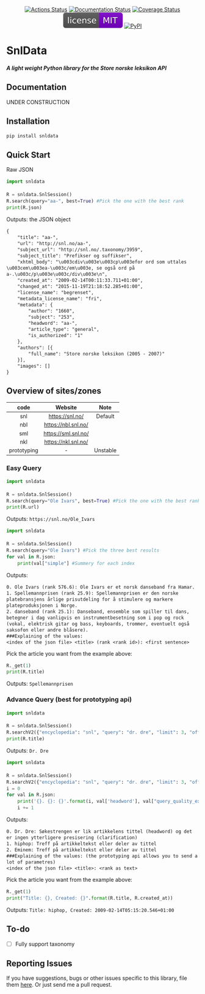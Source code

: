 
<p align="center">
<a href="https://github.com/DiFronzo/snldata/actions"><img alt="Actions Status" src="https://github.com/DiFronzo/SnlData/workflows/Test/badge.svg"></a>
<a href="https://snldata.readthedocs.io/en/latest/?badge=latest"><img alt="Documentation Status" src="https://readthedocs.org/projects/snldata/badge/?version=latest"></a>
<a href="https://coveralls.io/github/psf/snldata?branch=master"><img alt="Coverage Status" src="https://coveralls.io/repos/github/psf/snldata/badge.svg?branch=master"></a>
<a href="https://github.com/DiFronzo/SnlData/blob/master/LICENSE"><img alt="License: MIT" src="https://github.com/DiFronzo/SnlData/blob/master/docs/_static/license.svg"></a>
<a href="https://pypi.org/project/snldata/"><img alt="PyPI" src="https://img.shields.io/pypi/v/snldata"></a>
</p>

# SnlData

##### A light weight Python library for the Store norske leksikon API

## Documentation

UNDER CONSTRUCTION

## Installation

    pip install snldata

## Quick Start
Raw JSON
```python
import snldata

R = snldata.SnlSession()
R.search(query="aa-", best=True) #Pick the one with the best rank
print(R.json)

```
Outputs: the JSON object
```
{
	"title": "aa-",
	"url": "http://snl.no/aa-",
	"subject_url": "http://snl.no/.taxonomy/3959",
	"subject_title": "Prefikser og suffikser",
	"xhtml_body": "\u003cdiv\u003e\u003cp\u003efor ord som uttales \u003cem\u003ea-\u003c/em\u003e, se også ord på a-.\u003c/p\u003e\u003c/div\u003e\n",
	"created_at": "2009-02-14T00:11:33.711+01:00",
	"changed_at": "2015-11-19T21:18:52.285+01:00",
	"license_name": "begrenset",
	"metadata_license_name": "fri",
	"metadata": {
		"author": "1660",
		"subject": "253",
		"headword": "aa-",
		"article_type": "general",
		"is_authorized": "1"
	},
	"authors": [{
		"full_name": "Store norske leksikon (2005 - 2007)"
	}],
	"images": []
}
```
## Overview of sites/zones
|     code    |       Website       |   Note  |
|:-----------:|:-------------------:|:-------:|
|     snl     |   https://snl.no/   | Default |
|     nbl     | https://nbl.snl.no/ |         |
|     sml     | https://sml.snl.no/ |         |
|     nkl     | https://nkl.snl.no/ |         |
| prototyping |          -          | Unstable |
### Easy Query
```python
import snldata

R = snldata.SnlSession()
R.search(query="Ole Ivars", best=True) #Pick the one with the best rank
print(R.url)

```
Outputs: `https://snl.no/Ole_Ivars`

```python
import snldata

R = snldata.SnlSession()
R.search(query="Ole Ivars") #Pick the three best results
for val in R.json:
    print(val["simple"] #Summery for each index

```
Outputs: 
```
0. Ole Ivars (rank 576.6): Ole Ivars er et norsk danseband fra Hamar.
1. Spellemannprisen (rank 25.9): Spellemannprisen er den norske platebransjens årlige prisutdeling for å stimulere og markere plateproduksjonen i Norge.
2. danseband (rank 25.1): Danseband, ensemble som spiller til dans, betegner i dag vanligvis en instrumentbesetning som i pop og rock (vokal, elektrisk gitar og bass, keyboards, trommer, eventuelt også saksofon eller andre blåsere).
###Explaining of the values:
<index of the json file> <title> (rank <rank id>): <first sentence>
```
Pick the article you want from the example above:
```python
R._get(1)
print(R.title)
```
Outputs: `Spellemannprisen`

### Advance Query (best for prototyping api)
```python
import snldata

R = snldata.SnlSession()
R.searchV2({"encyclopedia": "snl", "query": "dr. dre", "limit": 3, "offset": 0 }, zone="prototyping", best=True)
print(R.title)

```
Outputs: `Dr. Dre`

```python
import snldata

R = snldata.SnlSession()
R.searchV2({"encyclopedia": "snl", "query": "dr. dre", "limit": 3, "offset": 0 }, zone="prototyping")
i = 0
for val in R.json:
    print('{}. {}: {}'.format(i, val['headword'], val["query_quality_explain"]))
    i += 1

```
Outputs:
```
0. Dr. Dre: Søkestrengen er lik artikkelens tittel (headword) og det er ingen ytterligere presisering (clarification)
1. hiphop: Treff på artikkeltekst eller deler av tittel
2. Eminem: Treff på artikkeltekst eller deler av tittel
###Explaining of the values: (the prototyping api allows you to send a lot of parametres)
<index of the json file> <title>: <rank as text>
```
Pick the article you want from the example above:
```python
R._get(1)
print("Title: {}, Created: {}".format(R.title, R.created_at))
```
Outputs: `Title: hiphop, Created: 2009-02-14T05:15:20.546+01:00`

## To-do
- [ ] Fully support taxonomy

## Reporting Issues

If you have suggestions, bugs or other issues specific to this library, file them [here](https://github.com/DiFronzo/SnlData/issues). Or just send me a pull request.
